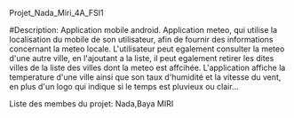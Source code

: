 Projet_Nada_Miri_4A_FSI1

#Description:
Application mobile android.
Application meteo, qui utilise la localisation du mobile de son utilisateur, afin de fournir des informations concernant la meteo locale. 
L'utilisateur peut egalement consulter la meteo d'une autre ville, en l'ajoutant a la liste, il peut egalement retirer les dites villes de la liste des villes dont la meteo est affcihée. 
L'application affiche la temperature d'une ville ainsi que son taux d'humidité et la vitesse du vent, en plus d'un logo qui indique si le temps est pluvieux ou clair...

Liste des membes du projet:
Nada,Baya MIRI

